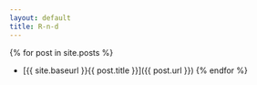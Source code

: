 ```yaml
---
layout: default
title: R-n-d
---
```



{% for post in site.posts %}
* [{{ site.baseurl }}{{ post.title }}]({{ post.url }})
{% endfor %}
